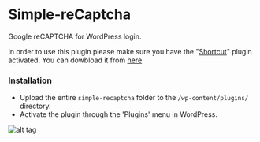 # Simple-reCaptcha
Google reCAPTCHA for WordPress login.

In order to use this plugin please make sure you have the "[Shortcut](https://github.com/masasron/Shortcut)" plugin activated.
You can dowbload it from [here](https://github.com/masasron/Shortcut)

### Installation

* Upload the entire `simple-recaptcha` folder to the `/wp-content/plugins/` directory.
* Activate the plugin through the 'Plugins' menu in WordPress.

![alt tag](http://s10.postimg.org/6inon7wcp/simple_recaptcha.jpg)
